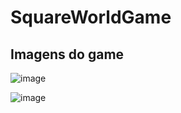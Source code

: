 # SquareWorldGame

## Imagens do game

![image](https://user-images.githubusercontent.com/26194059/226792147-296f6f87-bbba-43d4-bad1-2127b18c0e88.png)

![image](https://user-images.githubusercontent.com/26194059/226792206-ed2ad171-c7fa-4edf-9a14-0e21d604e003.png)
